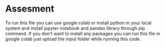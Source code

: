 # Assesment

To run this file you can use google colab or install python in your local system and install jupyter notebook and pandas library through pip command.
If you don't want to install any packages you can run this file in google colab just upload the input folder while running this code.
